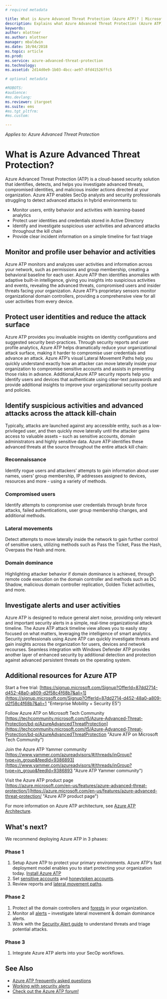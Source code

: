 ```yaml
---
# required metadata

title: What is Azure Advanced Threat Protection (Azure ATP)? | Microsoft Docs
description: Explains what Azure Advanced Threat Protection (Azure ATP) is and what kinds of suspicious activities it can detect
keywords:
author: mlottner
ms.author: mlottner
manager: mbaldwin
ms.date: 10/04/2018
ms.topic: article
ms.prod:
ms.service: azure-advanced-threat-protection
ms.technology:
ms.assetid: 2d14d0e9-1b03-4bcc-ae97-8fd41526ffc5

# optional metadata

#ROBOTS:
#audience:
#ms.devlang:
ms.reviewer: itargoet
ms.suite: ems
#ms.tgt_pltfrm:
#ms.custom:

---
```


*Applies to: Azure Advanced Threat Protection*

# What is Azure Advanced Threat Protection?
Azure Advanced Threat Protection (ATP) is a cloud-based security solution that identifies, detects, and helps you investigate advanced threats, compromised identities, and malicious insider actions directed at your organization. 
Azure ATP enables SecOp analysts and security professionals struggling to detect advanced attacks in hybrid environments to:  
- Monitor users, entity behavior and activities with learning-based analytics  
- Protect user identities and credentials stored in Active Directory  
- Identify and investigate suspicious user activities and advanced attacks throughout the kill chain 
- Provide clear incident information on a simple timeline for fast triage 
 
## Monitor and profile user behavior and activities  
Azure ATP monitors and analyzes user activities and information across your network, such as permissions and group membership, creating a behavioral baseline for each user. Azure ATP then identifies anomalies with adaptive built-in intelligence, giving you insights into suspicious activities and events, revealing the advanced threats, compromised users and insider threats facing your organization. Azure ATP’s proprietary sensors monitor organizational domain controllers, providing a comprehensive view for all user activities from every device. 
 
## Protect user identities and reduce the attack surface   
Azure ATP provides you invaluable insights on identity configurations and suggested security best-practices. Through security reports and user profile analytics, Azure ATP helps dramatically reduce your organizational attack surface, making it harder to compromise user credentials and advance an attack. Azure ATP’s visual Lateral Movement Paths help you quickly understand exactly how an attacker can move laterally inside your organization to compromise sensitive accounts and assists in preventing those risks in advance. Additional,Azure ATP security reports help you identify users and devices that authenticate using clear-text passwords and provide additional insights to improve your organizational security posture and policies.  
 
## Identify suspicious activities and advanced attacks across the attack kill-chain 
Typically, attacks are launched against any accessible entity, such as a low-privileged user, and then quickly move laterally until the attacker gains access to valuable assets – such as sensitive accounts, domain administrators and highly sensitive data. Azure ATP identifies these advanced threats at the source throughout the entire attack kill chain: 
### Reconnaissance 
Identify rogue users and attackers’ attempts to gain information about user names, users’ group membership, IP addresses assigned to devices, resources and more - using a variety of methods.  
### Compromised users
Identify attempts to compromise user credentials through brute force attacks, failed authentications, user group membership changes, and additional methods.  

### Lateral movements
Detect attempts to move laterally inside the network to gain further control of sensitive users, utilizing methods such as Pass the Ticket, Pass the Hash, Overpass the Hash and more.  

### Domain dominance
Highlighting attacker behavior if domain dominance is achieved, through remote code execution on the domain controller and methods such as DC Shadow, malicious domain controller replication, Golden Ticket activities, and more.   

## Investigate alerts and user activities  
Azure ATP is designed to reduce general alert noise, providing only relevant and important security alerts in a simple, real-time organizational attack timeline. The Azure ATP attack timeline view allows you to easily stay focused on what matters, leveraging the intelligence of smart analytics. Security professionals using Azure ATP can quickly investigate threats and gain insights across the organization for users, devices and network recourses. Seamless integration with Windows Defender ATP provides another layer of enhanced security by additional detection and protection against advanced persistent threats on the operating system.  

## Additional resources for Azure ATP  
Start a free trial:  [https://signup.microsoft.com/Signup?OfferId=87dd2714-d452-48a0-a809-d2f58c4f68b7&ali=1](https://signup.microsoft.com/Signup?OfferId=87dd2714-d452-48a0-a809-d2f58c4f68b7&ali=1 "Enterprise Mobility + Security E5")
 
Follow Azure ATP on Microsoft Tech Community  
[https://techcommunity.microsoft.com/t5/Azure-Advanced-Threat-Protection/bd-p/AzureAdvancedThreatProtection](https://techcommunity.microsoft.com/t5/Azure-Advanced-Threat-Protection/bd-p/AzureAdvancedThreatProtection "Azure ATP on Microsoft Tech Community")
 
Join the Azure ATP Yammer community [https://www.yammer.com/azureadvisors/#/threads/inGroup?type=in_group&feedId=9386893](https://www.yammer.com/azureadvisors/#/threads/inGroup?type=in_group&feedId=9386893 "Azure ATP Yammer community")
 
Visit the Azure ATP product page  
[https://azure.microsoft.com/en-us/features/azure-advanced-threat-protection/](https://azure.microsoft.com/en-us/features/azure-advanced-threat-protection/ "Azure ATP product page")

For more information on Azure ATP architecture, see [Azure ATP Architecture](atp-architecture.md).
 
## What's next? 

We recommend deploying Azure ATP in 3 phases:  

### Phase 1

1. Setup Azure ATP to protect your primary environments. Azure ATP's fast deployment model enables you to start protecting your organization today. [Install Azure ATP](install-atp-step1.md)  
2. Set [sensitive accounts](sensitive-accounts.md) and [honeytoken accounts](install-atp-step7.md).   
3. Review reports and [lateral movement paths](use-case-lateral-movement-path.md).  


### Phase 2

1. Protect all the domain controllers and [forests](atp-multi-forest.md) in your organization.  
2.  Monitor all [alerts](working-with-suspicious-activities.md) – investigate lateral movement & domain dominance alerts.  
3. Work with the [Security Alert guide](suspicious-activity-guide.md) to understand threats and triage potential attacks.   


### Phase 3

1. Integrate Azure ATP alerts into your SecOp workflows. 

## See Also
- [Azure ATP frequently asked questions](atp-technical-faq.md)
- [Working with security alerts](working-with-suspicious-activities.md)
- [Check out the Azure ATP forum!](https://aka.ms/azureatpcommunity)